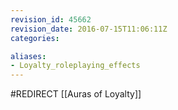 ```yaml
---
revision_id: 45662
revision_date: 2016-07-15T11:06:11Z
categories:

aliases:
- Loyalty_roleplaying_effects
---
```


#REDIRECT [[Auras of Loyalty]]